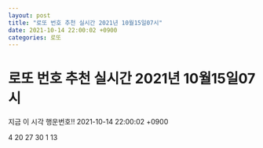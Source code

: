 ```yaml
---
layout: post
title: "로또 번호 추천 실시간 2021년 10월15일07시"
date: 2021-10-14 22:00:02 +0900
categories: 로또
---
```


# 로또 번호 추천 실시간 2021년 10월15일07시

지금 이 시각 행운번호!! 2021-10-14 22:00:02 +0900

 4  20  27  30  1  13 

